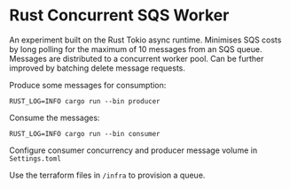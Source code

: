 # Rust Concurrent SQS Worker

An experiment built on the Rust Tokio async runtime. Minimises SQS
costs by long polling for the maximum of 10 messages from an SQS 
queue. Messages are distributed to a concurrent worker pool. Can be 
further improved by batching delete message requests.

Produce some messages for consumption:

    RUST_LOG=INFO cargo run --bin producer

Consume the messages:

    RUST_LOG=INFO cargo run --bin consumer

Configure consumer concurrency and producer message volume in `Settings.toml`

Use the terraform files in `/infra` to provision a queue.

